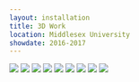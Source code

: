 ```yaml
---
layout: installation
title: 3D Work
location: Middlesex University
showdate: 2016-2017
---
```


<img src="{{site.baseurl}}/images/installations/3dwork/JRB 3D 1.jpg" class="full-width">

<img src="{{site.baseurl}}/images/installations/3dwork/JRB 3D 2.jpg" class="full-width">
 
<img src="{{site.baseurl}}/images/installations/3dwork/JRB 3D 3.jpg" class="full-width">

<img src="{{site.baseurl}}/images/installations/3dwork/JRB 3D 4.jpg" class="full-width">

<img src="{{site.baseurl}}/images/installations/3dwork/JRB 3D 5.jpg" class="full-width">

<img src="{{site.baseurl}}/images/installations/3dwork/JRB 3D 6.jpg" class="full-width">

<img src="{{site.baseurl}}/images/installations/3dwork/JRB 3D 7.jpg" class="full-width">

<img src="{{site.baseurl}}/images/installations/3dwork/JRB 3D 8.jpg" class="full-width">

<img src="{{site.baseurl}}/images/installations/3dwork/JRB 3D 9.jpg" class="full-width">